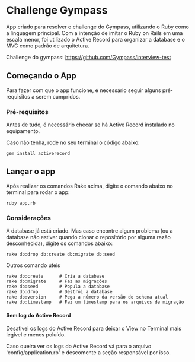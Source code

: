 # Challenge Gympass

App criado para resolver o challenge do Gympass, utilizando o Ruby como a linguagem principal.
Com a intenção de imitar o Ruby on Rails em uma escala menor, foi utilizado o Active Record para organizar a database e o MVC como padrão de arquitetura.

Challenge do gympass: <https://github.com/Gympass/interview-test>

## Começando o App

Para fazer com que o app funcione, é necessário seguir alguns pré-requisitos a serem cumpridos.

### Pré-requisitos

Antes de tudo, é necessário checar se há Active Record instalado no equipamento.

Caso não tenha, rode no seu terminal o código abaixo:
```
gem install activerecord
```

## Lançar o app
Após realizar os comandos Rake acima, digite o comando abaixo no terminal para rodar o app:

```
ruby app.rb
```

### Considerações

A database já está criado. Mas caso encontre algum problema (ou a database não estiver quando clonar o reposítório por alguma razão desconhecida), digite os comandos abaixo:

```
rake db:drop db:create db:migrate db:seed
```

Outros comando úteis

```
rake db:create      # Cria a database
rake db:migrate     # Faz as migrações
rake db:seed        # Popula a database
rake db:drop        # Destrói a database
rake db:version     # Pega a número da versão do schema atual
rake db:timestamp   # Faz um timestamp para os arquivos de migração
```
#### Sem log do Active Record
Desativei os logs do Active Record para deixar o View no Terminal mais legível e menos poluído.

Caso queira ver os logs do Active Record vá para o arquivo 'config/application.rb' e descomente a seção responsável por isso.
